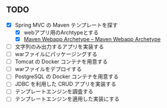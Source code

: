 ## TODO
- [x] Spring MVC の Maven テンプレートを探す
  - [x] webアプリ用のArchtypeとする
  - [x] [Maven Webapp Archetype – Maven Webapp Archetype](https://maven.apache.org/archetypes/maven-archetype-webapp/)
- [ ] 文字列のみ出力するアプリを実装する
- [ ] warファイルにパッケージングする
- [ ] Tomcat の Docker コンテナを用意する
- [ ] warファイルをデプロイする
- [ ] PostgreSQL の Docker コンテナを用意する
- [ ] JDBC を利用した CRUD アプリを実装する
- [ ] テンプレートエンジンを調査する
- [ ] テンプレートエンジンを適用した実装にする